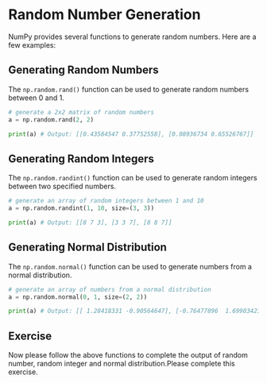 # Random Number Generation

NumPy provides several functions to generate random numbers. Here are a few examples:

## Generating Random Numbers

The `np.random.rand()` function can be used to generate random numbers between 0 and 1.

```python
# generate a 2x2 matrix of random numbers
a = np.random.rand(2, 2)

print(a) # Output: [[0.43584547 0.37752558], [0.08936734 0.65526767]]
```

## Generating Random Integers

The `np.random.randint()` function can be used to generate random integers between two specified numbers.

```python
# generate an array of random integers between 1 and 10
a = np.random.randint(1, 10, size=(3, 3))

print(a) # Output: [[8 7 3], [3 3 7], [8 8 7]]
```


## Generating Normal Distribution

The `np.random.normal()` function can be used to generate numbers from a normal distribution.

```python
# generate an array of numbers from a normal distribution
a = np.random.normal(0, 1, size=(2, 2))

print(a) # Output: [[ 1.28418331 -0.90564647], [-0.76477896  1.69903421]]
```

## Exercise

Now please follow the above functions to complete the output of random number, random integer and normal distribution.Please complete this exercise.